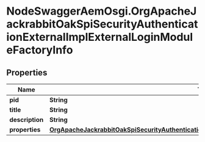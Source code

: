 # NodeSwaggerAemOsgi.OrgApacheJackrabbitOakSpiSecurityAuthenticationExternalImplExternalLoginModuleFactoryInfo

## Properties

Name | Type | Description | Notes
------------ | ------------- | ------------- | -------------
**pid** | **String** |  | [optional] 
**title** | **String** |  | [optional] 
**description** | **String** |  | [optional] 
**properties** | [**OrgApacheJackrabbitOakSpiSecurityAuthenticationExternalImplExternalLoginModuleFactoryProperties**](OrgApacheJackrabbitOakSpiSecurityAuthenticationExternalImplExternalLoginModuleFactoryProperties.md) |  | [optional] 


